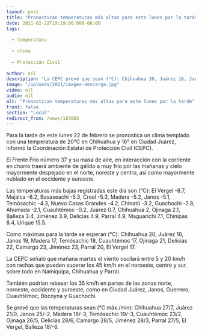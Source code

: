 ```yaml
---
layout: post
title: "Pronostican temperaturas más altas para este lunes por la tarde"
date: 2021-02-22T19:19:00.000-06:00
tags:
  
  - temperatura
  
  - clima
  
  - Protección Civil
  
author: nil
description: "La CEPC prevé que sean (°C): Chihuahua 20, Juárez 16, Janos 19, Madera 17, Temósachic 18, Cuauhtémoc 17, Ojinaga 21, Delicias 22, Camargo 23, Jiménez 23, Parral 20, El Vergel, Balleza 17"
image: "/uploads/2021/images-descarga.jpg"
video: nil
audio: nil
alt: "Pronostican temperaturas más altas para este lunes por la tarde"
front: false
section: "Local"
redirect_from: /news/183083
---
```


Para la tarde de este lunes 22 de febrero se pronostica un clima templado con una temperatura de 20°C en Chihuahua y 16° en Ciudad Juárez, informó la Coordinación Estatal de Protección Civil (CEPC).

El Frente Frío número 37 y su masa de aire, en interacción con la corriente en chorro traerá ambiente de gélido a muy frío por las mañanas y cielo mayormente despejado en el norte, noreste y centro, así como mayormente nublado en el occidente y suroeste.

Las temperaturas más bajas registradas este día son (°C): El Vergel -8.7, Majalca -8.2, Basaseachi -5.3, Creel -5.3, Madera -5.2, Janos -5.1, Temósachic -4.3, Nuevo Casas Grandes -4.2, Chinatú -3.2, Guachochi -2.8, Ahumada -2.1, Cuauhtémoc -0.2, Juárez 0.7, Chihuahua 2, Ojinaga 2.1, Balleza 3.4, Jiménez 3.9, Delicias 4.9, Parral 4.9, Maguarichi 7.1, Chínipas 8.4, Urique 15.5.

Como máximas para la tarde se esperan (°C): Chihuahua 20, Juárez 16, Janos 19, Madera 17, Temósachic 18, Cuauhtémoc 17, Ojinaga 21, Delicias 22, Camargo 23, Jiménez 23, Parral 20, El Vergel 17.

La CEPC señaló que mañana martes el viento oscilará entre 5 y 20 km/h con rachas que pueden superar los 45 km/h en el noroeste, centro y sur, sobre todo en Namiquipa, Chihuahua y Parral.

También podrían rebasar los 35 km/h en partes de las zonas norte, noroeste, occidente y suroeste, como en Ciudad Juárez, Janos, Guerrero, Cuauhtémoc, Bocoyna y Guachochi.

Se prevé que las temperaturas sean (°C máx./min): Chihuahua 27/7, Juárez 21/0, Janos 25/-2, Madera 18/-3, Temósachic 19/-3, Cuauhtémoc 23/2, Ojinaga 26/5, Delicias 28/6, Camargo 28/5, Jiménez 28/3, Parral 27/5, El Vergel, Balleza 18/-6.